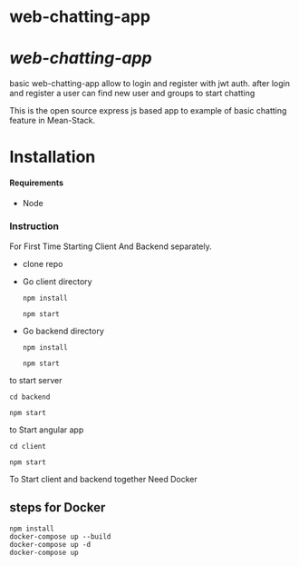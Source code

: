 # web-chatting-app

# ***web-chatting-app***
basic web-chatting-app allow to login and register with jwt auth.
after login and register a user can find new user and groups to start chatting

This is the open source express js based app to example of basic chatting feature in Mean-Stack.

# Installation

#### Requirements

- Node

### Instruction

For First Time Starting Client And Backend separately.

- clone repo

- Go client directory
     ```
     npm install

     npm start
     ```
- Go backend directory
    ```
    npm install

    npm start
    ```


to start server
```
cd backend

npm start
```

to Start angular app
```
cd client

npm start
```

To Start client and backend together Need Docker

steps for Docker
----

```
npm install
docker-compose up --build
docker-compose up -d
docker-compose up
```
